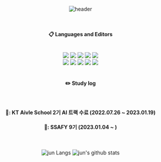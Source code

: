 <div align="center"> 

![header](https://capsule-render.vercel.app/api?type=waving&color=0:B3FFAA,100:FBFFF2&height=150&section=header&text=2017tae&fontColor=005C00&fontSize=70&animation=fadeIn&fontAlignY=55&desc=%20&descAlignY=62&descAlign=62)
  
 <br/>
  
####  :clipboard: Languages and Editors
  
 <br/>
<img src="https://img.shields.io/badge/python-3776AB?style=for-the-badge&logo=python&logoColor=white">  
<img src="https://img.shields.io/badge/JAVA-007396?style=for-the-badge&logo=Java&logoColor=white">
<img src="https://img.shields.io/badge/JavaScript-F7DF1E?style=for-the-badge&logo=JavaScript&logoColor=white">
<img src="https://img.shields.io/badge/HTML5-E34F26?style=for-the-badge&logo=HTML5&logoColor=white">
<img src="https://img.shields.io/badge/CSS3-1572B6?style=for-the-badge&logo=CSS3&logoColor=white"> <br>
<img src="https://img.shields.io/badge/Spring-6DB33F?style=for-the-badge&logo=Spring&logoColor=white">
<img src="https://img.shields.io/badge/MySQL-4479A1?style=for-the-badge&logo=MySQL&logoColor=white">
<img src="https://img.shields.io/badge/Eclipse-2C2255?style=for-the-badge&logo=Eclipse%20IDE&logoColor=white">
<img src="https://img.shields.io/badge/VSCode-007ACC?style=for-the-badge&logo=VisualStudioCode&logoColor=white">
<img src="https://img.shields.io/badge/jupyter-F37626?style=for-the-badge&logo=jupyter&logoColor=white">

   <br/>
   <br/>
 
#### :pencil2: Study log
 
  <br/>
  
  
  ####  📝: KT Aivle School 2기 AI 트랙 수료 (2022.07.26 ~ 2023.01.19)
  ####  📝: SSAFY 9기 (2023.01.04 ~ )
<br/><br/>
  ![jun Langs](https://github-readme-stats.vercel.app/api/top-langs/?username=2017tae&layout=compact&theme=tokyonight)
![jun's github stats](https://github-readme-stats.vercel.app/api?username=2017tae&show_icons=true&theme=tokyonight)
  <br/>
